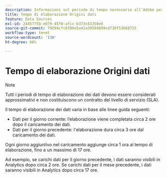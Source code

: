 ```yaml
---
description: Informazioni sul periodo di tempo necessario all'Adobe per elaborare le origini dati.
title: Tempo di elaborazione Origini dati
feature: Data Sources
exl-id: 2445775b-e079-45f0-afcc-b373c63350e8
source-git-commit: 79294cfc6f86e5a41a39504099cd730f53668725
workflow-type: tm+mt
source-wordcount: '130'
ht-degree: 66%

---
```


# Tempo di elaborazione Origini dati

>[!NOTE]
>Tutti i periodi di tempo di elaborazione dei dati devono essere considerati approssimativi e non costituiscono un contratto del livello di servizio (SLA).

Il tempo di elaborazione dei dati varia in base alle linee guida seguenti:

* Dati per il giorno corrente: l’elaborazione viene completata circa 2 ore dopo il caricamento dei dati.
* Dati per il giorno precedente: l&#39;elaborazione dura circa 3 ore dal caricamento dei dati.

Ogni giorno aggiuntivo nel caricamento aggiunge circa 1 ora al tempo di elaborazione, fino a un massimo di 17 ore.

Ad esempio, se carichi dati per il giorno precedente, i dati saranno visibili in Analytics dopo circa 2 ore. Se carichi dati per il mese precedente, i dati saranno visibili in Analytics dopo circa 17 ore.
